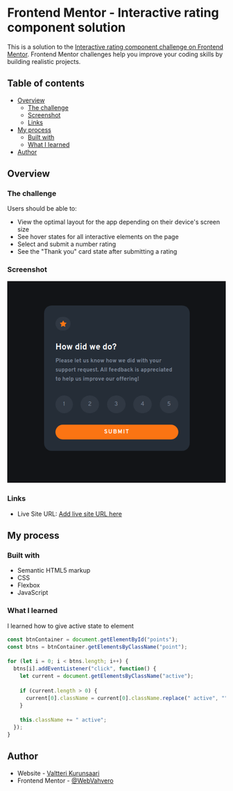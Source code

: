 # Frontend Mentor - Interactive rating component solution

This is a solution to the [Interactive rating component challenge on Frontend Mentor](https://www.frontendmentor.io/challenges/interactive-rating-component-koxpeBUmI). Frontend Mentor challenges help you improve your coding skills by building realistic projects. 

## Table of contents

- [Overview](#overview)
  - [The challenge](#the-challenge)
  - [Screenshot](#screenshot)
  - [Links](#links)
- [My process](#my-process)
  - [Built with](#built-with)
  - [What I learned](#what-i-learned)
- [Author](#author)

## Overview

### The challenge

Users should be able to:

- View the optimal layout for the app depending on their device's screen size
- See hover states for all interactive elements on the page
- Select and submit a number rating
- See the "Thank you" card state after submitting a rating

### Screenshot

![Interactive rating component](./images/screenshotFr.png)

### Links

- Live Site URL: [Add live site URL here](https://your-live-site-url.com)

## My process

### Built with

- Semantic HTML5 markup
- CSS
- Flexbox
- JavaScript

### What I learned

I learned how to give active state to element

```js
const btnContainer = document.getElementById("points");
const btns = btnContainer.getElementsByClassName("point");

for (let i = 0; i < btns.length; i++) {
  btns[i].addEventListener("click", function() {
    let current = document.getElementsByClassName("active");

    if (current.length > 0) {
      current[0].className = current[0].className.replace(" active", "");
    }

    this.className += " active";
  });
}
```

## Author

- Website - [Valtteri Kurunsaari](https://webvahvero.github.io/Portfolio/)
- Frontend Mentor - [@WebVahvero](https://www.frontendmentor.io/profile/WebVahvero)
